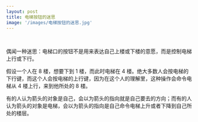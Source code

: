 ```yaml
---
layout: post
title: 电梯按钮的迷思
image: '/images/电梯按钮的迷思.jpg'
---
```

<br/>

偶闻一种迷思：电梯口的按钮不是用来表达自己上楼或下楼的意愿，而是控制电梯上行或下行。

假设一个人在 8 楼，想要下到 1 楼，而此时电梯在 4 楼。绝大多数人会按电梯的下行键，而这个人会按电梯的上行键，因为在这个人的理解里，这种操作会命令电梯从 4 楼上行，来到他所处的 8 楼。

有的人认为箭头的对象是自己，会以为箭头的指向就是自己要去的方向；而有的人认为箭头的对象是电梯，会以为箭头的指向是自己命令电梯上升或者下降到自己所处的楼层。
